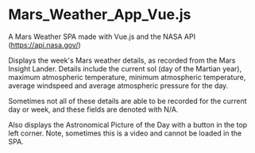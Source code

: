 # Mars_Weather_App_Vue.js
A Mars Weather SPA made with Vue.js and the NASA API (https://api.nasa.gov/)

Displays the week's Mars weather details, as recorded from the Mars Insight Lander. Details include the current sol (day of the Martian year), maximum atmospheric temperature, minimum atmospheric temperature, average windspeed and average atmospheric pressure for the day.

Sometimes not all of these details are able to be recorded for the current day or week, and these fields are denoted with N/A.

Also displays the Astronomical Picture of the Day with a button in the top left corner. Note, sometimes this is a video and cannot be loaded in the SPA.
